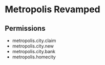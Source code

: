 # Metropolis Revamped

## Permissions
- metropolis.city.claim
- metropolis.city.new
- metropolis.city.bank
- metropolis.homecity


